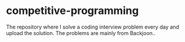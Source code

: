 # competitive-programming
The repository where I solve a coding interview problem every day and upload the solution. The problems are mainly from Backjoon..
